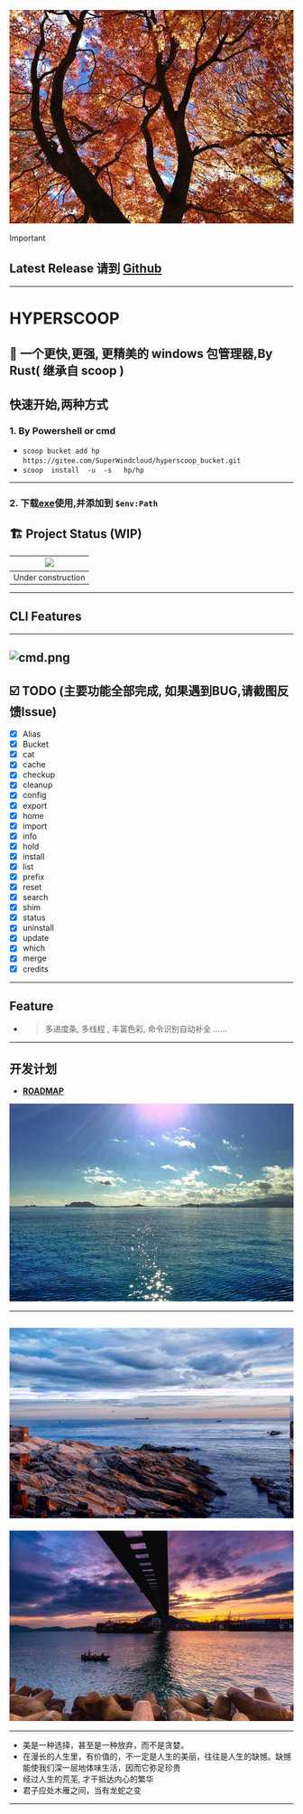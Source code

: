 ![img ](./img/sky3.jpg)

> [!IMPORTANT]  
> ##  Latest Release 请到 [Github](https://github.com/Super1Windcloud/hp/releases)
 
------ 
# HYPERSCOOP  

## 🐼 一个更快,更强, 更精美的  windows 包管理器,By Rust( 继承自 scoop )

## 快速开始,两种方式 
###  1.  By Powershell or cmd 
-  `scoop bucket add hp https://gitee.com/SuperWindcloud/hyperscoop_bucket.git` 
-  `scoop  install  -u  -s   hp/hp`    
--- 
###   2.  下载[exe](https://github.com/Super1Windcloud/hp/releases)使用,并添加到 `$env:Path`
 
## 🏗 Project Status   (WIP) 

|![](https://i.giphy.com/media/CwfC5Pv6Rtp66h4coK/giphy.gif) |
|:--:|
| Under construction |
---

## CLI Features
--- 

[//]: # ( ![pinpix.png]&#40;https://imgfans.com/_oONbC&#41;)
![cmd.png](https://imgfans.com/_s0giY)
--- 
## ☑️ TODO (主要功能全部完成, 如果遇到BUG,请截图反馈Issue)
- [x]  Alias
- [x] Bucket
- [x]  cat 
- [x] cache 
- [x]  checkup 
- [x]  cleanup  
- [x]  config 
- [x]  export  
- [x]  home 
- [x]  import 
- [x]  info 
- [x]  hold 
- [x] install 
- [x] list 
- [x] prefix 
- [x] reset 
- [x] search 
- [x] shim
- [x] status  
- [x] uninstall  
- [x] update  
- [x] which 
- [x] merge 
- [x] credits
--- 
 ## Feature 
- >   多进度条, 多线程  , 丰富色彩, 命令识别自动补全 ...... 

--- 
## 开发计划

- **[ROADMAP](./roadmap.md)** 


![img ](./img/sea.jpg)

--- 


![img ](./img/sky1.jpg)
--- 


![img ](./img/sky2.jpg)

--- 
- 美是一种选择，甚至是一种放弃，而不是贪婪。
- 在漫长的人生里，有价值的，不一定是人生的美丽，往往是人生的缺憾。缺憾能使我们深一层地体味生活，因而它弥足珍贵
- 经过人生的荒芜, 才干抵达内心的繁华 
- 君子应处木雁之间，当有龙蛇之变 
--- 

